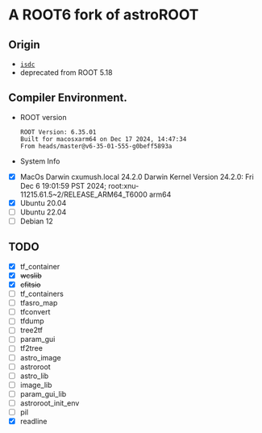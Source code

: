 <!-- *********************************************************************** -->
<!--                                                                         -->
<!--                                                      :::      ::::::::  -->
<!-- README.md                                          :+:      :+:    :+:  -->
<!--                                                  +:+ +:+         +:+    -->
<!-- By: chenxu <chenxu@mail.ustc.edu.cn>           +#+  +:+       +#+       -->
<!--                                              +#+#+#+#+#+   +#+          -->
<!-- Created: 2024/10/20 18:23:39 by chenxu            #+#    #+#            -->
<!-- Updated: 2024/12/28 21:26:01 by chenxu           ###   ########.fr      -->
<!--                                                                         -->
<!-- *********************************************************************** -->
<!-- cspell:ignore isdc wcslib tfasro tfconvert tfdump -->

# A ROOT6 fork of astroROOT

## Origin

- [`isdc`](https://www.isdc.unige.ch/astroroot/index)
- deprecated from ROOT 5.18

## Compiler Environment.

* ROOT version
    ```
    ROOT Version: 6.35.01
    Built for macosxarm64 on Dec 17 2024, 14:47:34
    From heads/master@v6-35-01-555-g0beff5893a
    ```
* System Info
- [X] MacOs Darwin cxumush.local 24.2.0 Darwin Kernel Version 24.2.0: Fri Dec  6 19:01:59 PST 2024; root:xnu-11215.61.5~2/RELEASE_ARM64_T6000 arm64
- [X] Ubuntu 20.04
- [ ] Ubuntu 22.04
- [ ] Debian 12

## TODO

- [X] tf_container
- [X] ~~wcslib~~
- [X] ~~cfitsio~~
- [ ] tf_containers
- [ ] tfasro_map
- [ ] tfconvert
- [ ] tfdump
- [ ] tree2tf
- [ ] param_gui
- [ ] tf2tree
- [ ] astro_image
- [ ] astroroot
- [ ] astro_lib
- [ ] image_lib
- [ ] param_gui_lib
- [ ] astroroot_init_env
- [ ] pil
- [X] readline
